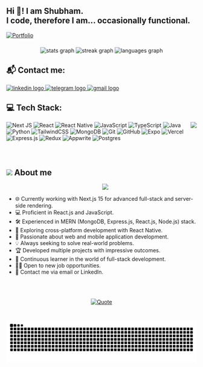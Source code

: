 <h2>
  Hi 👋! I am Shubham. <br>
  I code, therefore I am... occasionally functional. <br>
</h2>

[![Portfolio](https://img.shields.io/badge/Portfolio-Visit-blue?style=plastic&logo=vercel&logoColor=white)](https://shubhamkadam.vercel.app/)




###

<div align="center">
  <img src="https://github-readme-stats.vercel.app/api?username=h-r-wells2&hide_title=false&hide_rank=false&show_icons=true&include_all_commits=true&count_private=true&disable_animations=false&theme=tokyonight&locale=en&hide_border=false" height="150" alt="stats graph"  />
  <img src="https://streak-stats.demolab.com?user=h-r-wells2&locale=en&mode=daily&theme=tokyonight&hide_border=false&border_radius=5" height="150" alt="streak graph"  />
  <img src="https://github-readme-stats.vercel.app/api/top-langs?username=h-r-wells2&locale=en&hide_title=false&layout=compact&card_width=320&langs_count=5&theme=tokyonight&hide_border=false" height="150" alt="languages graph"  />
</div>

###

## 📬 Contact me:

<div align="left">
  <a href="https://www.linkedin.com/in/shubham-kadam-0620b722a/" target="_blank">
    <img src="https://img.shields.io/static/v1?message=LinkedIn&logo=linkedin&label=&color=0077B5&logoColor=white&labelColor=&style=for-the-badge" height="35" alt="linkedin logo"  />
  </a>
  <a href="https://t.me/h_r_wells" target="_blank">
    <img src="https://img.shields.io/static/v1?message=Telegram&logo=telegram&label=&color=2CA5E0&logoColor=white&labelColor=&style=for-the-badge" height="35" alt="telegram logo"  />
  </a>
  <a href="mailto:kadamshubham10246@gmail.com" target="_blank">
    <img src="https://img.shields.io/static/v1?message=Gmail&logo=gmail&label=&color=D14836&logoColor=white&labelColor=&style=for-the-badge" height="35" alt="gmail logo"  />
  </a>
  <!-- <a href="https://instagram.com/shubhhammmmm" target="_blank">
    <img src="https://img.shields.io/static/v1?message=Instagram&logo=instagram&label=&color=E4405F&logoColor=white&labelColor=&style=for-the-badge" height="35" alt="instagram logo"  />
  </a> -->
</div>

###

## 💻 Tech Stack:

<img align="right" height="150" src="https://media.giphy.com/media/v1.Y2lkPTc5MGI3NjExZjRoZDQzNjMycmdnNm1xZmYwZTBjZmdlcHppenUwbGxsdTN6bmlyYiZlcD12MV9naWZzX3NlYXJjaCZjdD1n/13HgwGsXF0aiGY/giphy.gif"  />

![Next JS](https://img.shields.io/badge/Next-black?style=plastic&logo=next.js&logoColor=white) ![React](https://img.shields.io/badge/react-%2320232a.svg?style=plastic&logo=react&logoColor=%2361DAFB) ![React Native](https://img.shields.io/badge/react_native-%2320232a.svg?style=plastic&logo=react&logoColor=%2361DAFB) ![JavaScript](https://img.shields.io/badge/javascript-%23323330.svg?style=plastic&logo=javascript&logoColor=%23F7DF1E) ![TypeScript](https://img.shields.io/badge/typescript-%23007ACC.svg?style=plastic&logo=typescript&logoColor=white) ![Java](https://img.shields.io/badge/java-%23ED8B00.svg?style=plastic&logo=openjdk&logoColor=white) ![Python](https://img.shields.io/badge/python-3670A0?style=plastic&logo=python&logoColor=ffdd54) ![TailwindCSS](https://img.shields.io/badge/tailwindcss-%2338B2AC.svg?style=plastic&logo=tailwind-css&logoColor=white) ![MongoDB](https://img.shields.io/badge/MongoDB-%234ea94b.svg?style=plastic&logo=mongodb&logoColor=white) ![Git](https://img.shields.io/badge/git-%23F05033.svg?style=plastic&logo=git&logoColor=white) ![GitHub](https://img.shields.io/badge/github-%23121011.svg?style=plastic&logo=github&logoColor=white) ![Expo](https://img.shields.io/badge/expo-1C1E24?style=plastic&logo=expo&logoColor=#D04A37) ![Vercel](https://img.shields.io/badge/vercel-%23000000.svg?style=plastic&logo=vercel&logoColor=white) ![Express.js](https://img.shields.io/badge/express.js-%23404d59.svg?style=plastic&logo=express&logoColor=%2361DAFB) ![Redux](https://img.shields.io/badge/redux-%23593d88.svg?style=plastic&logo=redux&logoColor=white) ![Appwrite](https://img.shields.io/badge/Appwrite-%23FD366E.svg?style=plastic&logo=appwrite&logoColor=white) ![Postgres](https://img.shields.io/badge/postgres-%23316192.svg?style=plastic&logo=postgresql&logoColor=white)

###

<br>

## <picture><img src = "https://github.com/7oSkaaa/7oSkaaa/blob/main/Images/about_me.gif?raw=true" width = 50px></picture> About me

<picture> <img align="right" src="https://github.com/7oSkaaa/7oSkaaa/blob/main/Images/Right_Side.gif?raw=true" width = 250px></picture>

<br>

- 🌐 Currently working with Next.js 15 for advanced full-stack and server-side rendering.
- 💻 Proficient in React.js and JavaScript.
- 🛠️ Experienced in MERN (MongoDB, Express.js, React.js, Node.js) stack.
- 📱 Exploring cross-platform development with React Native.
- 🚀 Passionate about web and mobile application development.
- 💡 Always seeking to solve real-world problems.
- 🏆 Developed multiple projects with impressive outcomes.
- 🌱 Continuous learner in the world of full-stack development.
- 👨‍💻 Open to new job opportunities.
- 📧 Contact me via email or LinkedIn.
  <br>

<br clear="both">
<br clear="both">

<div align="center">
  <p align = "center">
	  <a href="https://github.com/piyushsuthar/github-readme-quotes"> <img alt = "Quote" src="https://quotes-github-readme.vercel.app/api?type=horizontal&theme=tokyonight&animation=grow_out_in&quoteCategory=programming">
  </p>
</div>

###

<br clear="both">

<!-- snake animation -->
<img src="https://raw.githubusercontent.com/h-r-wells2/h-r-wells2/output/github-contribution-grid-snake.svg" alt="Snake animation" />

###
